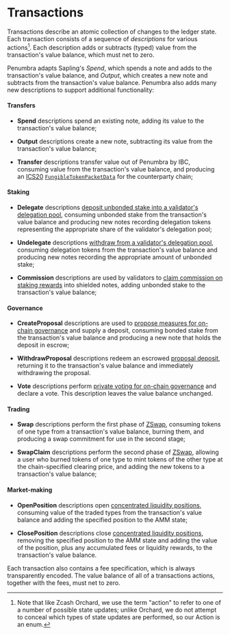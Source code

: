 # Transactions

Transactions describe an atomic collection of changes to the ledger state.  Each
transaction consists of a sequence of *descriptions* for various actions[^1].
Each description adds or subtracts (typed) value from the transaction's value
balance, which must net to zero.

Penumbra adapts Sapling's *Spend*, which
spends a note and adds to the transaction's value balance, and
*Output*, which creates a new note and subtracts from the
transaction's value balance. Penumbra also adds many new descriptions
to support additional functionality:

#### Transfers

- **Spend** descriptions spend an existing note, adding its value to the
transaction's value balance;

- **Output** descriptions create a new note, subtracting its value from the
transaction's value balance;

- **Transfer** descriptions transfer value out of Penumbra by IBC, consuming value
from the transaction's value balance, and producing an [ICS20]
[`FungibleTokenPacketData`][ftpd] for the counterparty chain;

#### Staking

- **Delegate** descriptions [deposit unbonded stake into a validator's delegation
pool](../stake/delegation.md), consuming unbonded stake from the
transaction's value balance and producing new notes recording delegation
tokens representing the appropriate share of the validator's delegation pool;

- **Undelegate** descriptions [withdraw from a validator's delegation
pool](../stake/undelegation.md), consuming delegation tokens from the
transaction's value balance and producing new notes recording the appropriate
amount of unbonded stake;

- **Commission** descriptions are used by validators to [claim commission on
staking rewards](../stake/validator-rewards.md) into shielded notes,
adding unbonded stake to the transaction's value balance;

#### Governance

- **CreateProposal** descriptions are used to [propose measures for on-chain
governance](./governance.md#proposals) and supply a deposit, consuming
bonded stake from the transaction's value balance and producing a new note that
holds the deposit in escrow;

- **WithdrawProposal** descriptions redeem an escrowed [proposal
deposit](./governance.md#proposals), returning it to the transaction's value
balance and immediately withdrawing the proposal.

- **Vote** descriptions perform [private voting for on-chain
governance](./governance.md#voting) and declare a vote.  This
description leaves the value balance unchanged.

#### Trading

- **Swap** descriptions perform the first phase of
[ZSwap](../zswap.md), consuming tokens of one type from a
transaction's value balance, burning them, and producing a swap commitment for
use in the second stage;

- **SwapClaim** descriptions perform the second phase of
[ZSwap](../zswap.md), allowing a user who burned tokens of one
type to mint tokens of the other type at the chain-specified clearing price, and
adding the new tokens to a transaction's value balance;

#### Market-making

- **OpenPosition** descriptions open [concentrated liquidity
positions](../zswap.md#concentrated-liquidity), consuming value of the traded types from the
transaction's value balance and adding the specified position to the AMM state;

- **ClosePosition** descriptions close [concentrated liquidity
positions](../zswap.md#concentrated-liquidity), removing the specified position to the AMM
state and adding the value of the position, plus any accumulated fees or
liquidity rewards, to the transaction's value balance.

Each transaction also contains a fee specification, which is always
transparently encoded. The value balance of all of a transactions actions,
together with the fees, must net to zero.

[^1]: Note that like Zcash Orchard, we use the term "action" to refer to one of
a number of possible state updates; unlike Orchard, we do not attempt to conceal
which types of state updates are performed, so our Action is an enum.

[multi_asset]: https://github.com/zcash/zips/blob/626ea6ed78863290371a4e8bc74ccf8e92292099/drafts/zip-user-defined-assets.rst
[ADR001]: https://docs.cosmos.network/master/architecture/adr-001-coin-source-tracing.html
[IBC]: https://docs.cosmos.network/master/ibc/overview.html
[ftpd]: https://github.com/cosmos/ibc/blob/master/spec/app/ics-020-fungible-token-transfer/README.md#data-structures
[ICS20]: https://github.com/cosmos/ibc/blob/master/spec/app/ics-020-fungible-token-transfer/README.md
